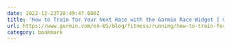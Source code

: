 ```yaml
---
date: 2022-12-23T20:49:47.000Z
title: 'How to Train for Your Next Race with the Garmin Race Widget | Garmin Blog'
url: https://www.garmin.com/en-US/blog/fitness/running/how-to-train-for-your-next-race-with-the-garmin-race-widget/
category: bookmark
---
```

